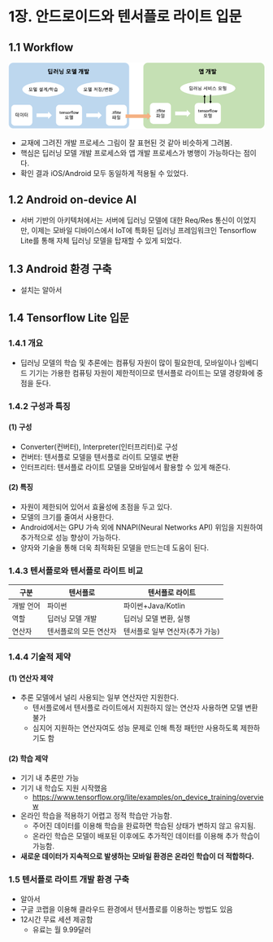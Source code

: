 # 1장. 안드로이드와 텐서플로 라이트 입문

## 1.1 Workflow

![workflow.png](workflow.png)

- 교재에 그려진 개발 프로세스 그림이 잘 표현된 것 같아 비슷하게 그려봄.
- 핵심은 딥러닝 모델 개발 프로세스와 앱 개발 프로세스가 병행이 가능하다는 점이다.
- 확인 결과 iOS/Android 모두 동일하게 적용될 수 있었다.

## 1.2 Android on-device AI

- 서버 기반의 아키텍처에서는 서버에 딥러닝 모델에 대한 Req/Res 통신이 이었지만, 이제는 모바일 디바이스에서 IoT에 특화된 딥러닝 프레임워크인 Tensorflow Lite를 통해 자체 딥러닝 모델을 탑재할
  수 있게 되었다.

## 1.3 Android 환경 구축

- 설치는 알아서

## 1.4 Tensorflow Lite 입문

### 1.4.1 개요

- 딥러닝 모델의 학습 및 추론에는 컴퓨팅 자원이 많이 필요한데, 모바일이나 임베디드 기기는 가용한 컴퓨팅 자원이 제한적이므로 텐서플로 라이트는 모델 경량화에 중점을 둔다.

### 1.4.2 구성과 특징

#### (1) 구성

- Converter(컨버터), Interpreter(인터프리터)로 구성
- 컨버터: 텐서플로 모델을 텐서플로 라이트 모델로 변환
- 인터프리터: 텐서플로 라이트 모델을 모바일에서 활용할 수 있게 해준다.

#### (2) 특징

- 자원이 제한되어 있어서 효율성에 초점을 두고 있다.
- 모델의 크기를 줄여서 사용한다.
- Android에서는 GPU 가속 외에 NNAPI(Neural Networks API) 위임을 지원하여 추가적으로 성능 향상이 가능하다.
- 양자와 기술을 통해 더욱 최적화된 모델을 만드는데 도움이 된다.

### 1.4.3 텐서플로와 텐서플로 라이트 비교

| 구분    | 텐서플로 | 텐서플로 라이트        |
|-------|------|-----------------|
| 개발 언어 | 파이썬  | 파이썬+Java/Kotlin |
|역할|딥러닝 모델 개발|딥러닝 모델 변환, 실행|
|연산자|텐서플로의 모든 연산자|텐서플로 일부 연산자(추가 가능)|

### 1.4.4 기술적 제약

#### (1) 연산자 제약
- 추론 모델에서 널리 사용되는 일부 연산자만 지원한다.
  - 텐서플로에서 텐서플로 라이트에서 지원하지 않는 연산자 사용하면 모델 변환 불가
  - 심지어 지원하는 연산자여도 성능 문제로 인해 특정 패턴만 사용하도록 제한하기도 함

#### (2) 학습 제약
- 기기 내 추론만 가능
- 기기 내 학습도 지원 시작했음
  - https://www.tensorflow.org/lite/examples/on_device_training/overview
- 온라인 학습을 적용하기 어렵고 정적 학습만 가능함.
  - 주어진 데이터를 이용해 학습을 완료하면 학습된 상태가 변하지 않고 유지됨.
  - 온라인 학습은 모델이 배포된 이후에도 추가적인 데이터를 이용해 추가 학습이 가능함.
- **새로운 데이터가 지속적으로 발생하는 모바일 환경은 온라인 학습이 더 적합하다.**

### 1.5 텐서플로 라이트 개발 환경 구축
- 알아서
- 구글 코랩을 이용해 클라우드 환경에서 텐서플로를 이용하는 방법도 있음
- 12시간 무료 세션 제공함
    - 유료는 월 9.99달러


